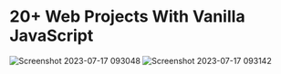# 20+ Web Projects With Vanilla JavaScript
![Screenshot 2023-07-17 093048](https://github.com/YousefMaher179/Kalbonyan-Elmarsos/assets/106788176/b2b0202f-b426-4545-8b22-9bb4c363264d)
![Screenshot 2023-07-17 093142](https://github.com/YousefMaher179/Kalbonyan-Elmarsos/assets/106788176/ce637f04-b811-4e62-a9c2-52d8f18feb77)
